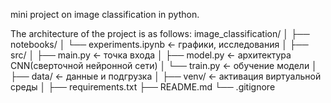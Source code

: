 mini project on image classification in python.

The architecture of the project is as follows:
image_classification/
│
├── notebooks/
│   └── experiments.ipynb         <- графики, исследования
│
├── src/
│   ├── main.py                   <- точка входа
│   ├── model.py                  <- архитектура CNN(сверточной нейронной сети)
│   └── train.py                  <- обучение модели 
│   
├── data/                         <- данные и подгрузка
│
├── venv/                         <- активация виртуальной среды
│
├── requirements.txt
├── README.md
└── .gitignore
